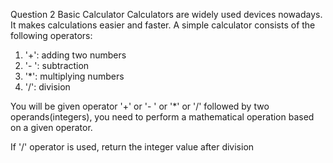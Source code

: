 Question 2
Basic Calculator
Calculators are widely used devices nowadays. It makes calculations easier and faster. A simple calculator consists of the following operators:
1. '+': adding two numbers
2. '- ': subtraction
3. '*': multiplying numbers
4. '/': division

You will be given operator '+' or '- ' or '*' or '/' followed by two operands(integers), you need to perform a mathematical operation based on a given operator.

If '/' operator is used, return the integer value after division
